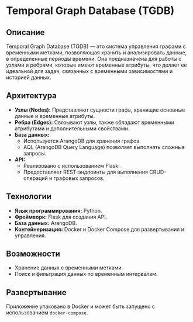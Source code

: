# Temporal Graph Database (TGDB)

## Описание
Temporal Graph Database (TGDB) — это система управления графами с временными метками, позволяющая хранить и анализировать данные, в определенные периоды времени. Она предназначена для работы с узлами и ребрами, которые имеют временные атрибуты, что делает ее идеальной для задач, связанных с временными зависимостями и историей данных.

## Архитектура
- **Узлы (Nodes):** Представляют сущности графа, хранящие основные данные и временные атрибуты.
- **Ребра (Edges):** Связывают узлы, также обладают временными атрибутами и дополнительными свойствами.
- **База данных:** 
  - Используется ArangoDB для хранения графов.
  - AQL (ArangoDB Query Language) позволяет выполнять сложные запросы.
- **API:** 
  - Реализовано с использованием Flask.
  - Предоставляет REST-эндпоинты для выполнения CRUD-операций и графовых запросов.

## Технологии
- **Язык программирования:** Python.
- **Фреймворк:** Flask для создания API.
- **База данных:** ArangoDB.
- **Контейнеризация:** Docker и Docker Compose для развертывания и управления.

## Возможности
- Хранение данных с временными метками.
- Поиск и фильтрация данных по временным интервалам.

## Развертывание
Приложение упаковано в Docker и может быть запущено с использованием `docker-compose`.

